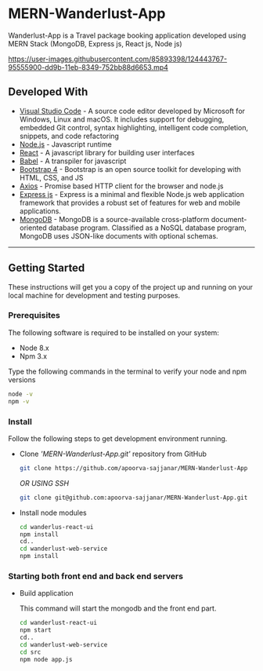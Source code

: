 # MERN-Wanderlust-App

Wanderlust-App is a Travel package booking application developed using MERN Stack (MongoDB, Express js, React js, Node js)

https://user-images.githubusercontent.com/85893398/124443767-95555900-dd9b-11eb-8349-752bb88d6653.mp4

## Developed With

* [Visual Studio Code](https://code.visualstudio.com/) - A source code editor developed by Microsoft for Windows, Linux and macOS. It includes support for debugging, embedded Git control, syntax highlighting, intelligent code completion, snippets, and code refactoring
* [Node.js](https://nodejs.org/en/) - Javascript runtime
* [React](https://reactjs.org/) - A javascript library for building user interfaces
* [Babel](https://babeljs.io/) - A transpiler for javascript
* [Bootstrap 4](https://getbootstrap.com/) - Bootstrap is an open source toolkit for developing with HTML, CSS, and JS
* [Axios](https://github.com/axios/axios) - Promise based HTTP client for the browser and node.js
* [Express js](http://expressjs.com/) - Express is a minimal and flexible Node.js web application framework that provides a robust set of features for web and mobile applications.
* [MongoDB](https://www.mongodb.com/) - MongoDB is a source-available cross-platform document-oriented database program. Classified as a NoSQL database program, MongoDB uses JSON-like documents with optional schemas. 
---
## Getting Started

These instructions will get you a copy of the project up and running on your local machine for development and testing purposes.

### Prerequisites

The following software is required to be installed on your system:

* Node 8.x
* Npm 3.x

Type the following commands in the terminal to verify your node and npm versions

```bash
node -v
npm -v
```

### Install

Follow the following steps to get development environment running.

* Clone _'MERN-Wanderlust-App.git'_ repository from GitHub

  ```bash
  git clone https://github.com/apoorva-sajjanar/MERN-Wanderlust-App
  ```

   _OR USING SSH_

  ```bash
  git clone git@github.com:apoorva-sajjanar/MERN-Wanderlust-App.git
  ```

* Install node modules

   ```bash
   cd wanderlus-react-ui
   npm install
   cd..
   cd wanderlust-web-service
   npm install
   ```


### Starting both front end and back end servers

* Build application

  This command will start the mongodb and the front end part.

  ```bash
  cd wanderlust-react-ui
  npm start
  cd..
  cd wanderlust-web-service
  cd src
  npm node app.js
  ```


